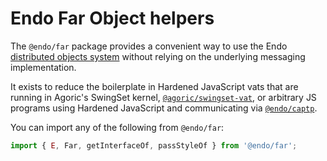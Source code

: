 # Endo Far Object helpers

The `@endo/far` package provides a convenient way to use the Endo
[distributed objects system](https://agoric.com/documentation/js-programming/far.html) without  relying on the underlying messaging
implementation.

It exists to reduce the boilerplate in Hardened JavaScript vats that are running
in Agoric's SwingSet kernel,
[`@agoric/swingset-vat`](https://github.com/Agoric/agoric-sdk/tree/master/packages/SwingSet),
or arbitrary JS programs using Hardened JavaScript and communicating via
[`@endo/captp`](https://github.com/endojs/endo/tree/master/packages/captp).

You can import any of the following from `@endo/far`:

```js
import { E, Far, getInterfaceOf, passStyleOf } from '@endo/far';
```
